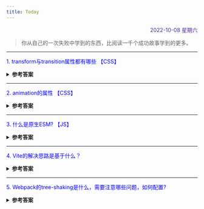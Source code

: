 ```yaml
---
title: Today
---
```


<div align="right" style="color:#512DA8">2022-10-08 星期六</div>

> 你从自己的一次失败中学到的东西，比阅读一千个成功故事学到的更多。

<hr/>
<p style="color:blue">1. transform与transition属性都有哪些 【CSS】</p>
<details>
<summary><b>参考答案</b></summary>
<p>

**transform**

transform 允许缩放、旋转、平移、倾斜等。
- matrix(a1,a2,a3,a4,a5,a6) 定义 2D 转换
- translate(x,y) x 轴与 y 轴的 2D 平移转换
- scale(x,y) x 轴与 y 轴缩放的 2D 转换
- rotate(angle) x 轴与 y 轴 2D 旋转角度 转换
- skew(x-angle,y-angle) x 轴与 y 轴的 2D 倾斜转换

**transition**

- transition 属性是 `transition-property`、`transition-duration`、`transition-timing-function`、`transition-delay`四个属性的简写属性。

1.  `transition-property`:用来设置元素中参与过渡的属性名称 ,语法格式：`transition-property:none | all | property `
    - none:没有属性参与过渡
    - all:所有属性参与过渡
    - property:CSS 属性过渡列表，多个属性使用逗号分隔

2. `transition-duration`:用来设置过渡需要花费的时间 语法格式:`transition-duration:time `  
    多个属性之间可用逗号进行分割:`transition-duration:1s,2s,3s;`

3. `transition-timing-function`:用来设置过渡动画的类型
  - linear:匀速
  - ease:慢到快再到慢
  - ease-in:慢速开始过渡
  - ease-out:慢速结束过渡

4. `transition-delay`: 设置过渡效果何时开始，即等待的时间

</p>
</details>

<hr/>
<p style="color:blue">2. animation的属性 【CSS】</p>
<details>
<summary><b>参考答案</b></summary>
<p>

1. `@keyframes`规则 
```CSS
@keyframes animationName{
  from {}
  percentage{}
  to{}
}
```
- `animationName`:动画名称 
- `from`:定义动画的开头 0%
- `percentage`:动画各个阶段，为百分比值，可添加多个 
- `to`:动画结尾，100%

2. 动画应用 
通过`1`创建好动画后，需要将动画应用指定到HTML元素，CSS提供的动画属性有：  
- `animation-name`:设置需要绑定到元素的动画名称 
- `animation-duration`:动画开始到完成所花费的时间 
- `animation-timing-function`:动画速度曲线，默认为ease  
- `animation-fill-mode`:设置当前动画不播放时的状态(forwards为最后一个关键帧样式，backwards为第一个关键中样式，both为两者)  
- `animation-delay`:动画开始执行的延迟时间  
- `animation-iteration-count`:设置动画的播放次数,infinite表示无限次播放，默认值为1
- `animation-play-state`:设置动画是正在运行还是暂停，默认是running  
- `animation`:动画的所有属性

</p>
</details>


<hr/>
<p style="color:blue">3. 什么是原生ESM? 【JS】 </p>

<details>
<summary><b>参考答案</b></summary>
<p>

- JavaScript模块,即提供一种将 JavaScript 程序拆分为可按需导入的单独模块的机制 
- 最新的浏览器开始原生支持模块功能了-- 这会是一个好事情 — 浏览器能够最优化加载模块，使它比使用库更有效率：使用库通常需要做额外的客户端处理。 
- 关键词:`import` `export`  
- 根据[MDN JS ESM](https://developer.mozilla.org/zh-CN/docs/Web/JavaScript/Guide/Modules)体验。

</p>
</details>


<hr/>
<p style="color:blue">4. Vite的解决思路是基于什么？ </p>
<details>
<summary><b>参考答案</b></summary>
<p>

- Vite是基于`浏览器开始原生支持ES模块，且越来越多的JS工具使用编译性语言编写`  
- Vite针对缓慢的服务器启动，解决思路是：`基于打包器方式的启动是必须优先抓取并构建整个应用，然后才能提供服务，而Vite是在一开始将应用中的模块分为依赖和源码两项，改进开发服务器启动慢的问题`  
  - 依赖使用esbuild预构建依赖。
  - 源码以原生ESM方式提供(浏览器接管了打包程序的部分工作)。
  - 在 Vite 中，HMR 是在原生 ESM 上执行的。

</p>
</details>

<hr/>
<p style="color:blue">5. Webpack的tree-shaking是什么，需要注意哪些问题，如何配置? </p>

<details>
<summary><b>参考答案</b></summary>
<p>

- 一个js文件中有a和b两个方法，只用到了a方法，b方法没有用到，tree-shaking就是解决打包的时候不去打包没用到的b方法。 
- Tree-shaking只支持ES Module(import,export),不支持require  
- 生产环境Tree-shaking默认配置好了，不需要对optimization配置,但仍需要对package.json中的sideEffects配置。  
- 开发环境默认没有配置tree-shaking，需要在webpack.config.js配置文件中添加`optimization:{usedExports:true}`,如果引入第三方资源，需要在`package.json`中配置`sideEffects:false`

</p>
</details>
